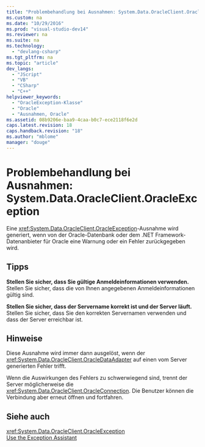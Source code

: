 ```yaml
---
title: "Problembehandlung bei Ausnahmen: System.Data.OracleClient.OracleException"
ms.custom: na
ms.date: "10/29/2016"
ms.prod: "visual-studio-dev14"
ms.reviewer: na
ms.suite: na
ms.technology: 
  - "devlang-csharp"
ms.tgt_pltfrm: na
ms.topic: "article"
dev_langs: 
  - "JScript"
  - "VB"
  - "CSharp"
  - "C++"
helpviewer_keywords: 
  - "OracleException-Klasse"
  - "Oracle"
  - "Ausnahmen, Oracle"
ms.assetid: 08b9206e-baa9-4caa-b0c7-ece2118f6e2d
caps.latest.revision: 18
caps.handback.revision: "18"
ms.author: "mblome"
manager: "douge"
---
```

# Problembehandlung bei Ausnahmen: System.Data.OracleClient.OracleException
Eine <xref:System.Data.OracleClient.OracleException>\-Ausnahme wird generiert, wenn von der Oracle\-Datenbank oder dem .NET Framework\-Datenanbieter für Oracle eine Warnung oder ein Fehler zurückgegeben wird.  
  
## Tipps  
 **Stellen Sie sicher, dass Sie gültige Anmeldeinformationen verwenden.**  
 Stellen Sie sicher, dass die von Ihnen angegebenen Anmeldeinformationen gültig sind.  
  
 **Stellen Sie sicher, dass der Servername korrekt ist und der Server läuft.**  
 Stellen Sie sicher, dass Sie den korrekten Servernamen verwenden und dass der Server erreichbar ist.  
  
## Hinweise  
 Diese Ausnahme wird immer dann ausgelöst, wenn der <xref:System.Data.OracleClient.OracleDataAdapter> auf einen vom Server generierten Fehler trifft.  
  
 Wenn die Auswirkungen des Fehlers zu schwerwiegend sind, trennt der Server möglicherweise die <xref:System.Data.OracleClient.OracleConnection>. Die Benutzer können die Verbindung aber erneut öffnen und fortfahren.  
  
## Siehe auch  
 <xref:System.Data.OracleClient.OracleException>   
 [Use the Exception Assistant](../Topic/How%20to:%20Use%20the%20Exception%20Assistant.md)